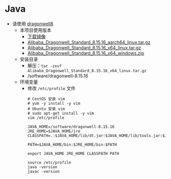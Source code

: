 # Java

- 请使用 [dragonwell8](https://github.com/alibaba/dragonwell8)
  - 本项目使用版本
    - [下载镜像](<https://github.com/dragonwell-project/dragonwell8/wiki/%E4%B8%8B%E8%BD%BD%E9%95%9C%E5%83%8F(Mirrors-for-download)>)
    - [Alibaba_Dragonwell_Standard_8.15.16_aarch64_linux.tar.gz](https://dragonwell.oss-cn-shanghai.aliyuncs.com/8.15.16/Alibaba_Dragonwell_Standard_8.15.16_aarch64_linux.tar.gz)
    - [Alibaba_Dragonwell_Standard_8.15.16_x64_linux.tar.gz](https://dragonwell.oss-cn-shanghai.aliyuncs.com/8.15.16/Alibaba_Dragonwell_Standard_8.15.16_x64_linux.tar.gz)
    - [Alibaba_Dragonwell_Standard_8.15.16_x64_windows.zip](https://dragonwell.oss-cn-shanghai.aliyuncs.com/8.15.16/Alibaba_Dragonwell_Standard_8.15.16_x64_windows.zip)
  - 安装目录
    - 解压：`tar -zxvf Alibaba_Dragonwell_Standard_8.15.16_x64_linux.tar.gz`
    - /software/dragonwell-8.15.16
  - 环境变量
    - 修改 `/etc/profile` 文件
      ```shell
      # CentOS 安装 vim
      # yum -y install -y vim
      # Ubuntu 安装 vim
      # sudo apt-get install -y vim
      vim /etc/profile
      ```
      ```shell
      JAVA_HOME=/software/dragonwell-8.15.16
      JRE_HOME=$JAVA_HOME/jre
      CLASSPATH=.:$JAVA_HOME/lib/dt.jar:$JAVA_HOME/lib/tools.jar:$JRE_HOME/lib

      PATH=$JAVA_HOME/bin:$JRE_HOME/bin:$PATH

      export JAVA_HOME JRE_HOME CLASSPATH PATH
      ```
      ```shell
      source /etc/profile
      java -version
      javac -version
      ```
